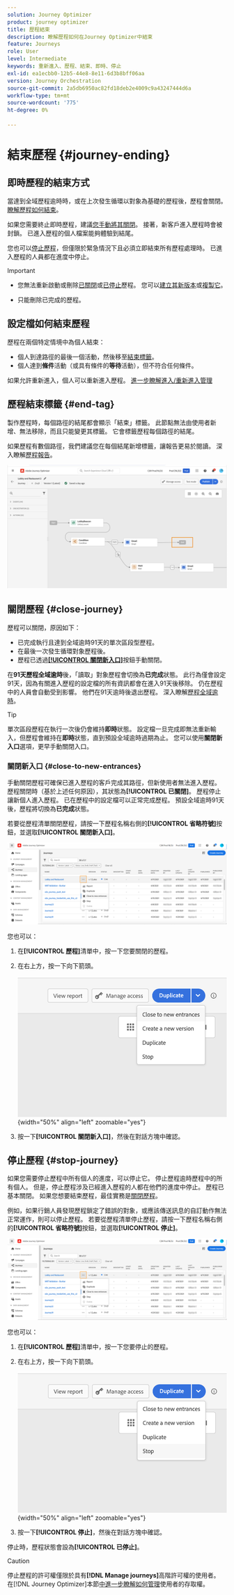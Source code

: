 ```yaml
---
solution: Journey Optimizer
product: journey optimizer
title: 歷程結束
description: 瞭解歷程如何在Journey Optimizer中結束
feature: Journeys
role: User
level: Intermediate
keywords: 重新進入、歷程、結束、即時、停止
exl-id: ea1ecbb0-12b5-44e8-8e11-6d3b8bff06aa
version: Journey Orchestration
source-git-commit: 2a5db6950ac82fd18deb2e4009c9a43247444d6a
workflow-type: tm+mt
source-wordcount: '775'
ht-degree: 0%

---
```


# 結束歷程 {#journey-ending}

## 即時歷程的結束方式

當達到全域歷程逾時時，或在上次發生循環以對象為基礎的歷程後，歷程會關閉。 [瞭解歷程如何結束](#close-journey)。

如果您需要終止即時歷程，建議[您手動將其關閉](#close-to-new-entrances)。 接著，新客戶進入歷程時會被封鎖。 已進入歷程的個人檔案能夠體驗到結尾。

您也可以[停止歷程](#stop-journey)，但僅限於緊急情況下且必須立即結束所有歷程處理時。 已進入歷程的人員都在進度中停止。

>[!IMPORTANT]
>
>* 您無法重新啟動或刪除[已關閉](#close-journey)或[已停止](#stop-journey)歷程。 您可以[建立其新版本](publishing-the-journey.md#journey-versions-journey-versions)或[複製它](journey-ui.md#duplicate-a-journey-duplicate-a-journey)。
>
>* 只能刪除已完成的歷程。

## 設定檔如何結束歷程

歷程在兩個特定情境中為個人結束：

* 個人到達路徑的最後一個活動，然後移至[結束標籤](#end-tag)。
* 個人達到&#x200B;**條件**&#x200B;活動（或具有條件的&#x200B;**等待**&#x200B;活動），但不符合任何條件。

如果允許重新進入，個人可以重新進入歷程。 [進一步瞭解進入/重新進入管理](../building-journeys/journey-properties.md#entrance)

## 歷程結束標籤 {#end-tag}

製作歷程時，每個路徑的結尾都會顯示「結束」標籤。 此節點無法由使用者新增、無法移除，而且只能變更其標籤。 它會標籤歷程每個路徑的結尾。

如果歷程有數個路徑，我們建議您在每個結尾新增標籤，讓報告更易於閱讀。 深入瞭解[歷程報告](../reports/live-report.md)。

![](assets/journey-end.png)

## 關閉歷程 {#close-journey}

歷程可以關閉，原因如下：

* 已完成執行且達到全域逾時91天的單次區段型歷程。
* 在最後一次發生循環對象歷程後。
* 歷程已透過[**[!UICONTROL 關閉新入口]**](#close-to-new-entrances)按鈕手動關閉。

在&#x200B;**91天歷程全域逾時**&#x200B;後，「讀取」對象歷程會切換為&#x200B;**已完成**&#x200B;狀態。 此行為僅會設定91天，因為有關進入歷程的設定檔的所有資訊都會在進入91天後移除。 仍在歷程中的人員會自動受到影響。 他們在91天逾時後退出歷程。  深入瞭解[歷程全域逾時](../building-journeys/journey-properties.md#global_timeout)。

>[!TIP]
>
>單次區段歷程在執行一次後仍會維持&#x200B;**即時**&#x200B;狀態。 設定檔一旦完成即無法重新輸入，但歷程會維持在&#x200B;**即時**&#x200B;狀態，直到預設全域逾時過期為止。 您可以使用&#x200B;**關閉新入口**&#x200B;選項，更早手動關閉入口。

### 關閉新入口 {#close-to-new-entrances}

手動關閉歷程可確保已進入歷程的客戶完成其路徑，但新使用者無法進入歷程。 歷程關閉時（基於上述任何原因），其狀態為&#x200B;**[!UICONTROL 已關閉]**。 歷程停止讓新個人進入歷程。 已在歷程中的設定檔可以正常完成歷程。 預設全域逾時91天後，歷程將切換為&#x200B;**已完成**&#x200B;狀態。

若要從歷程清單關閉歷程，請按一下歷程名稱右側的&#x200B;**[!UICONTROL 省略符號]**&#x200B;按鈕，並選取&#x200B;**[!UICONTROL 關閉新入口]**。

![](assets/journey-finish-quick-action.png)

您也可以：

1. 在&#x200B;**[!UICONTROL 歷程]**&#x200B;清單中，按一下您要關閉的歷程。
1. 在右上方，按一下向下箭頭。

   ![](assets/finish_drop_down_list.png){width="50%" align="left" zoomable="yes"}

1. 按一下&#x200B;**[!UICONTROL 關閉新入口]**，然後在對話方塊中確認。




## 停止歷程 {#stop-journey}

如果您需要停止歷程中所有個人的進度，可以停止它。 停止歷程逾時歷程中的所有個人。 但是，停止歷程涉及已經進入歷程的人都在他們的進度中停止。 歷程已基本關閉。 如果您想要結束歷程，最佳實務是[關閉歷程](#close-journey)。

例如，如果行銷人員發現歷程鎖定了錯誤的對象，或應該傳送訊息的自訂動作無法正常運作，則可以停止歷程。 若要從歷程清單停止歷程，請按一下歷程名稱右側的&#x200B;**[!UICONTROL 省略符號]**&#x200B;按鈕，並選取&#x200B;**[!UICONTROL 停止]**。

![](assets/journey-finish-quick-action.png)

您也可以：

1. 在&#x200B;**[!UICONTROL 歷程]**&#x200B;清單中，按一下您要停止的歷程。
1. 在右上方，按一下向下箭頭。

   ![](assets/finish_drop_down_list2.png){width="50%" align="left" zoomable="yes"}

1. 按一下&#x200B;**[!UICONTROL 停止]**，然後在對話方塊中確認。

停止時，歷程狀態會設為&#x200B;**[!UICONTROL 已停止]**。

>[!CAUTION]
>
>停止歷程的許可權僅限於具有&#x200B;**[!DNL Manage journeys]**&#x200B;高階許可權的使用者。 在[!DNL Journey Optimizer]本節[中進一步瞭解如何管理](../administration/permissions-overview.md)使用者的存取權。